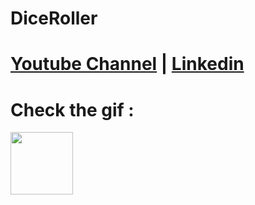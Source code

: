 # DiceRoller
# [Youtube Channel](https://www.youtube.com/channel/UCrT5u-1_J1ogG4l0TKhj21g) | [Linkedin](https://www.linkedin.com/in/noureddin-sameer-45760a236/)
# Check the gif :
<img src="[https://your-image-url.type](https://user-images.githubusercontent.com/106562134/212565815-6c8adb86-03a4-44d0-af50-63c8cf072134.gif)" width="100" height="100">

